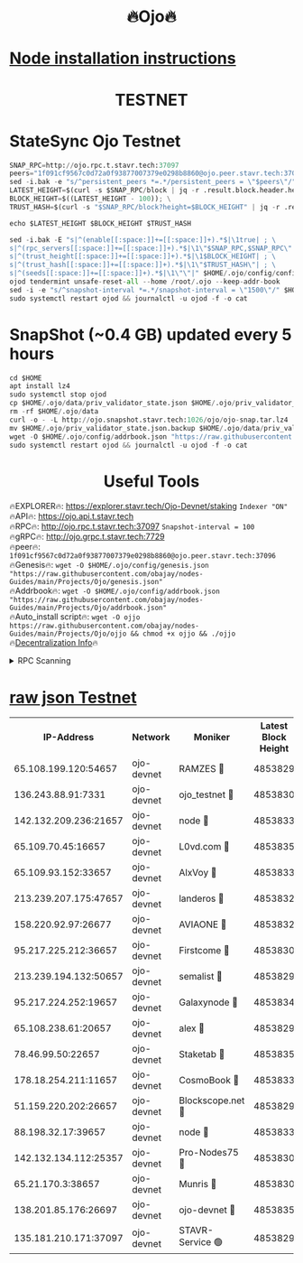 <h1 align="center"> 🔥Ojo🔥</h1>

[Node installation instructions](https://github.com/obajay/nodes-Guides/tree/main/Projects/Ojo)
=

<h1 align="center"> TESTNET</h1>

# StateSync Ojo Testnet
```python
SNAP_RPC=http://ojo.rpc.t.stavr.tech:37097
peers="1f091cf9567c0d72a0f93877007379e0298b8860@ojo.peer.stavr.tech:37096"
sed -i.bak -e "s/^persistent_peers *=.*/persistent_peers = \"$peers\"/" $HOME/.ojo/config/config.toml
LATEST_HEIGHT=$(curl -s $SNAP_RPC/block | jq -r .result.block.header.height); \
BLOCK_HEIGHT=$((LATEST_HEIGHT - 100)); \
TRUST_HASH=$(curl -s "$SNAP_RPC/block?height=$BLOCK_HEIGHT" | jq -r .result.block_id.hash)

echo $LATEST_HEIGHT $BLOCK_HEIGHT $TRUST_HASH

sed -i.bak -E "s|^(enable[[:space:]]+=[[:space:]]+).*$|\1true| ; \
s|^(rpc_servers[[:space:]]+=[[:space:]]+).*$|\1\"$SNAP_RPC,$SNAP_RPC\"| ; \
s|^(trust_height[[:space:]]+=[[:space:]]+).*$|\1$BLOCK_HEIGHT| ; \
s|^(trust_hash[[:space:]]+=[[:space:]]+).*$|\1\"$TRUST_HASH\"| ; \
s|^(seeds[[:space:]]+=[[:space:]]+).*$|\1\"\"|" $HOME/.ojo/config/config.toml
ojod tendermint unsafe-reset-all --home /root/.ojo --keep-addr-book
sed -i -e "s/^snapshot-interval *=.*/snapshot-interval = \"1500\"/" $HOME/.ojo/config/app.toml
sudo systemctl restart ojod && journalctl -u ojod -f -o cat
```
# SnapShot (~0.4 GB) updated every 5 hours
```python
cd $HOME
apt install lz4
sudo systemctl stop ojod
cp $HOME/.ojo/data/priv_validator_state.json $HOME/.ojo/priv_validator_state.json.backup
rm -rf $HOME/.ojo/data
curl -o - -L http://ojo.snapshot.stavr.tech:1026/ojo/ojo-snap.tar.lz4 | lz4 -c -d - | tar -x -C $HOME/.ojo --strip-components 2
mv $HOME/.ojo/priv_validator_state.json.backup $HOME/.ojo/data/priv_validator_state.json
wget -O $HOME/.ojo/config/addrbook.json "https://raw.githubusercontent.com/obajay/nodes-Guides/main/Projects/Ojo/addrbook.json"
sudo systemctl restart ojod && journalctl -u ojod -f -o cat
```
 <h1 align="center"> Useful Tools</h1>

🔥EXPLORER🔥:        https://explorer.stavr.tech/Ojo-Devnet/staking        `Indexer "ON"` \
🔥API🔥:                     https://ojo.api.t.stavr.tech \
🔥RPC🔥:                    http://ojo.rpc.t.stavr.tech:37097              `Snapshot-interval = 100` \
🔥gRPC🔥:                  http://ojo.grpc.t.stavr.tech:7729 \
🔥peer🔥:                   `1f091cf9567c0d72a0f93877007379e0298b8860@ojo.peer.stavr.tech:37096` \
🔥Genesis🔥:    ```wget -O $HOME/.ojo/config/genesis.json "https://raw.githubusercontent.com/obajay/nodes-Guides/main/Projects/Ojo/genesis.json"``` \
🔥Addrbook🔥:    ```wget -O $HOME/.ojo/config/addrbook.json "https://raw.githubusercontent.com/obajay/nodes-Guides/main/Projects/Ojo/addrbook.json"``` \
🔥Auto_install script🔥: ```wget -O ojjo https://raw.githubusercontent.com/obajay/nodes-Guides/main/Projects/Ojo/ojjo && chmod +x ojjo && ./ojjo``` \
🔥[Decentralization Info](https://github.com/obajay/StateSync-snapshots/tree/main/Projects/Ojo/Decentralization)🔥



<details>
<summary>RPC Scanning</summary>

<h2 align="center"> We scan nodes in real time every 4 hours. And we provide the final result of RPC endpoints.
We cannot influence the operation of these nodes in any way. </h2>


```python
If Voting Power is higher than 0 --> then the Node is a validator of the network and may be subject to attack and be a potential threat to the chain.
```
```python
We marked such validators with a red symbol
```

</details>

[raw json Testnet](https://rpc-check.ojot.stavr.tech/ojot/rpc-ojot-result.json)
=


<table><tr><th>IP-Address</th><th>Network</th><th>Moniker</th><th>Latest Block Height</th><th>Earliest Block Height</th><th>Catching Up</th><th>Tx Index</th><th>Voting Power</th><th>Scan Time</th></tr><tr><td>65.108.199.120:54657</td><td>ojo-devnet</td><td>RAMZES 🔴</td><td>4853829</td><td>306156</td><td>False</td><td>on</td><td>15420</td><td>2024-01-07T14:13:05.216672751UTC</td></tr><tr><td>136.243.88.91:7331</td><td>ojo-devnet</td><td>ojo_testnet 🔴</td><td>4853830</td><td>308845</td><td>False</td><td>on</td><td>1000</td><td>2024-01-07T14:13:11.483923800UTC</td></tr><tr><td>142.132.209.236:21657</td><td>ojo-devnet</td><td>node 🔴</td><td>4853833</td><td>350001</td><td>False</td><td>on</td><td>1999</td><td>2024-01-07T14:13:27.027539994UTC</td></tr><tr><td>65.109.70.45:16657</td><td>ojo-devnet</td><td>L0vd.com 🔴</td><td>4853835</td><td>695918</td><td>False</td><td>off</td><td>998</td><td>2024-01-07T14:13:39.245366411UTC</td></tr><tr><td>65.109.93.152:33657</td><td>ojo-devnet</td><td>AlxVoy 🔴</td><td>4853833</td><td>2319801</td><td>False</td><td>on</td><td>4536782</td><td>2024-01-07T14:13:26.746294898UTC</td></tr><tr><td>213.239.207.175:47657</td><td>ojo-devnet</td><td>landeros 🔴</td><td>4853832</td><td>2714001</td><td>False</td><td>off</td><td>11083</td><td>2024-01-07T14:13:22.275278197UTC</td></tr><tr><td>158.220.92.97:26677</td><td>ojo-devnet</td><td>AVIAONE 🔴</td><td>4853832</td><td>2754001</td><td>False</td><td>on</td><td>13867</td><td>2024-01-07T14:13:22.041335060UTC</td></tr><tr><td>95.217.225.212:36657</td><td>ojo-devnet</td><td>Firstcome 🔴</td><td>4853830</td><td>2985946</td><td>False</td><td>on</td><td>13566</td><td>2024-01-07T14:13:11.215090928UTC</td></tr><tr><td>213.239.194.132:50657</td><td>ojo-devnet</td><td>semalist 🔴</td><td>4853829</td><td>3223522</td><td>False</td><td>on</td><td>21037</td><td>2024-01-07T14:13:05.518630728UTC</td></tr><tr><td>95.217.224.252:19657</td><td>ojo-devnet</td><td>Galaxynode 🔴</td><td>4853834</td><td>3685492</td><td>False</td><td>on</td><td>11888</td><td>2024-01-07T14:13:34.461311581UTC</td></tr><tr><td>65.108.238.61:20657</td><td>ojo-devnet</td><td>alex 🔴</td><td>4853829</td><td>4158001</td><td>False</td><td>on</td><td>11359</td><td>2024-01-07T14:13:04.839475899UTC</td></tr><tr><td>78.46.99.50:22657</td><td>ojo-devnet</td><td>Staketab 🔴</td><td>4853835</td><td>4254801</td><td>False</td><td>on</td><td>1276</td><td>2024-01-07T14:13:39.522115832UTC</td></tr><tr><td>178.18.254.211:11657</td><td>ojo-devnet</td><td>CosmoBook 🔴</td><td>4853833</td><td>4392001</td><td>False</td><td>off</td><td>1057</td><td>2024-01-07T14:13:29.395924165UTC</td></tr><tr><td>51.159.220.202:26657</td><td>ojo-devnet</td><td>Blockscope.net 🔴</td><td>4853829</td><td>4425001</td><td>False</td><td>on</td><td>981</td><td>2024-01-07T14:13:04.482734289UTC</td></tr><tr><td>88.198.32.17:39657</td><td>ojo-devnet</td><td>node 🔴</td><td>4853833</td><td>4710001</td><td>False</td><td>on</td><td>83451</td><td>2024-01-07T14:13:29.683750327UTC</td></tr><tr><td>142.132.134.112:25357</td><td>ojo-devnet</td><td>Pro-Nodes75 🔴</td><td>4853830</td><td>4753830</td><td>False</td><td>on</td><td>24651</td><td>2024-01-07T14:13:08.507306860UTC</td></tr><tr><td>65.21.170.3:38657</td><td>ojo-devnet</td><td>Munris 🔴</td><td>4853830</td><td>4753830</td><td>False</td><td>off</td><td>20123</td><td>2024-01-07T14:13:10.878040485UTC</td></tr><tr><td>138.201.85.176:26697</td><td>ojo-devnet</td><td>ojo-devnet 🔴</td><td>4853835</td><td>4753835</td><td>False</td><td>on</td><td>1000024000</td><td>2024-01-07T14:13:38.907220441UTC</td></tr><tr><td>135.181.210.171:37097</td><td>ojo-devnet</td><td>STAVR-Service 🟢</td><td>4853829</td><td>4853501</td><td>False</td><td>on</td><td>0</td><td>2024-01-07T14:13:06.189689713UTC</td></tr></table>
